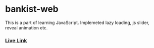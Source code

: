 # bankist-web
This is a part of learning JavaScript. Implemeted lazy loading, js slider, reveal animation etc.

<h3><a href="https://hr-bank-web.netlify.app/">Live Link</a></h3>
